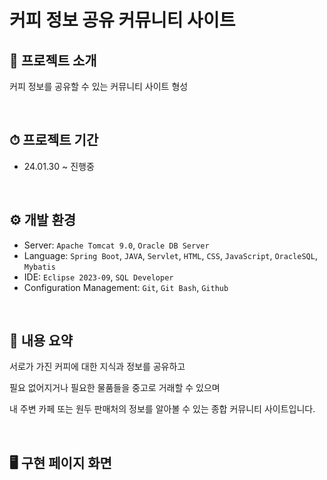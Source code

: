 # 커피 정보 공유 커뮤니티 사이트

## 📖 프로젝트 소개
커피 정보를 공유할 수 있는 커뮤니티 사이트 형성

<br>

## ⏱ 프로젝트 기간
* 24.01.30 ~ 진행중

<br>

## ⚙ 개발 환경
- Server: `Apache Tomcat 9.0`, `Oracle DB Server`
- Language: `Spring Boot`, `JAVA`, `Servlet`, `HTML`, `CSS`, `JavaScript`, `OracleSQL`, `Mybatis`
- IDE: `Eclipse 2023-09`, `SQL Developer`
- Configuration Management: `Git`, `Git Bash`, `Github`

<br>

## 🔗 내용 요약
서로가 가진 커피에 대한 지식과 정보를 공유하고

필요 없어지거나 필요한 물품들을 중고로 거래할 수 있으며

내 주변 카페 또는 원두 판매처의 정보를 알아볼 수 있는 종합 커뮤니티 사이트입니다.

<br>

## 🖥️ 구현 페이지 화면
